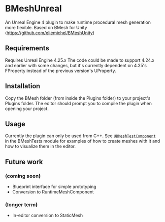 # BMeshUnreal
An Unreal Engine 4 plugin to make runtime procedural mesh generation more flexible. Based on BMesh for Unity (https://github.com/eliemichel/BMeshUnity)

## Requirements
Requires Unreal Engine 4.25.x
The code could be made to support 4.24.x and earlier with some changes, but it's currently dependent on 4.25's FProperty instead of the previous version's UProperty.

## Installation
Copy the BMesh folder (from inside the Plugins folder) to your project's Plugins folder. The editor should prompt you to compile the plugin when opening your project.

## Usage
Currently the plugin can only be used from C++. See [`UBMeshTestComponent`](https://github.com/daniel-amthauer/BMeshUnreal/blob/master/Plugins/BMesh/Source/BMeshTest/Private/BMeshTest.cpp) in the BMeshTests module for examples of how to create meshes with it and how to visualize them in the editor. 

## Future work 
### (coming soon)
- Blueprint interface for simple prototyping
- Conversion to RuntimeMeshComponent

### (longer term)
- In-editor conversion to StaticMesh
